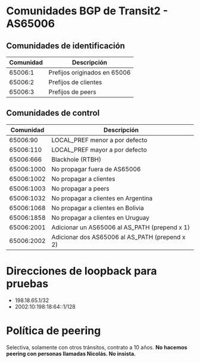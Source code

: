 # Comunidades BGP de Transit2 - AS65006

## Comunidades de identificación
| Comunidad  | Descripción                                    |
|------------|------------------------------------------------|
| 65006:1    | Prefijos originados en 65006                   |
| 65006:2    | Prefijos de clientes                           |
| 65006:3    | Prefijos de peers                              |

## Comunidades de control
| Comunidad  | Descripción                                    |
|------------|------------------------------------------------|
| 65006:90   | LOCAL_PREF menor a por defecto                 |
| 65006:110  | LOCAL_PREF mayor a por defecto                 |
| 65006:666  | Blackhole (RTBH)                               |
| 65006:1000 | No propagar fuera de AS65006                   |
| 65006:1002 | No propagar a clientes                         |
| 65006:1003 | No propagar a peers                            |
| 65006:1032 | No propagar a clientes en Argentina            |
| 65006:1068 | No propagar a clientes en Bolivia              |
| 65006:1858 | No propagar a clientes en Uruguay              |
| 65006:2001 | Adicionar un AS65006 al AS_PATH (prepend x 1)  |
| 65006:2002 | Adicionar dos AS65006 al AS_PATH (prepend x 2) |

# Direcciones de loopback para pruebas
- 198.18.65.1/32
- 2002:10:198:18:64::1/128

# Política de peering
Selectiva, solamente con otros tránsitos, contrato a 10 años.
**No hacemos peering con personas llamadas Nicolás. No insista.**
